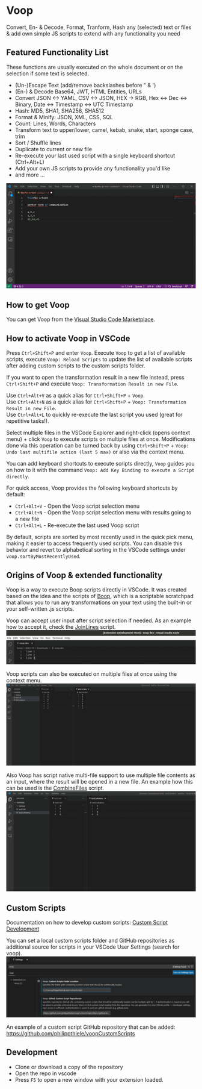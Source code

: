 # Voop
Convert, En- & Decode, Format, Tranform, Hash any (selected) text or files & add own simple JS scripts to extend with any functionality you need
## Featured Functionality List
These functions are usually executed on the whole document or on the selection if some text is selected.

- (Un-)Escape Text (add/remove backslashes before " & ')
- (En-) & Decode Base64, JWT, HTML Entities, URLs
- Convert JSON <-> YAML, CSV <-> JSON, HEX -> RGB, Hex <-> Dec <-> Binary, Date <-> Timestamp <-> UTC Timestamp
- Hash: MD5, SHA1, SHA256, SHA512
- Format & Minify: JSON, XML, CSS, SQL
- Count: Lines, Words, Characters
- Transform text to upper/lower, camel, kebab, snake, start, sponge case, trim
- Sort / Shuffle lines
- Duplicate to current or new file
- Re-execute your last used script with a single keyboard shortcut (Ctrl+Alt+L)
- Add your own JS scripts to provide any functionality you'd like
- and more ...


![Demo](images/demo.gif)

## How to get Voop

You can get Voop from the [Visual Studio Code Marketplace](https://marketplace.visualstudio.com/items?itemName=PhilippT.voop).

## How to activate Voop in VSCode

Press `Ctrl+Shift+P` and enter `Voop`. Execute `Voop` to get a list of available scripts, execute `Voop: Reload Scripts` to update the list of available scripts after adding custom scripts to the custom scripts folder.  

If you want to open the transformation result in a new file instead, press `Ctrl+Shift+P` and execute `Voop: Transformation Result in new File`.

Use `Ctrl+Alt+V` as a quick alias for `Ctrl+Shift+P` + `Voop`.  
Use `Ctrl+Alt+N` as a quick alias for `Ctrl+Shift+P` + `Voop: Transformation Result in new File`.  
Use `Ctrl+Alt+L` to quickly re-execute the last script you used (great for repetitive tasks!).

Select multiple files in the VSCode Explorer and right-click (opens context menu) + click `Voop` to execute scripts on multiple files at once. Modifications done via this operation can be turned back by using  `Ctrl+Shift+P` + `Voop: Undo last multifile action (last 5 max)` or also via the context menu.

You can add keyboard shortcuts to execute scripts directly, `Voop` guides you on how to it with the command `Voop: Add Key Binding to execute a Script directly`.

For quick access, Voop provides the following keyboard shortcuts by default:
- `Ctrl+Alt+V` - Open the Voop script selection menu
- `Ctrl+Alt+N` - Open the Voop script selection menu with results going to a new file
- `Ctrl+Alt+L` - Re-execute the last used Voop script

By default, scripts are sorted by most recently used in the quick pick menu, making it easier to access frequently used scripts. You can disable this behavior and revert to alphabetical sorting in the VSCode settings under `voop.sortByMostRecentlyUsed`.

## Origins of Voop & extended functionality
Voop is a way to execute Boop scripts directly in VSCode. It was created based on the idea and the scripts of [Boop](https://github.com/IvanMathy/Boop), which is a scriptable scratchpad that allows you to run any transformations on your text using the built-in or your self-written .js scripts.

Voop can accept user input after script selection if needed. As an example how to accept it, check the [JoinLines](scripts/JoinLines.js) script.  
![Demo](images/demoUserInput.gif)

Voop scripts can also be executed on multiple files at once using the context menu.
![Demo](images/demoMultiFileNormalScript.gif)

Also Voop has script native multi-file support to use multiple file contents as an input, where the result will be opened in a new file. An example how this can be used is the [CombineFiles](scripts/CombineFiles.js) script.  
![Demo](images/demoMultiFile.gif)

## Custom Scripts
Documentation on how to develop custom scripts: [Custom Script Development](CustomScriptDevelopment.md)

You can set a local custom scripts folder and GitHub repositories as additional source for scripts in your VSCode User Settings (search for voop).  
![settings](images/voopSettings.png)

An example of a custom script GitHub repository that can be added: https://github.com/philippthiele/voopCustomScripts

## Development

- Clone or download a copy of the repository
- Open the repo in vscode
- Press `F5` to open a new window with your extension loaded.
